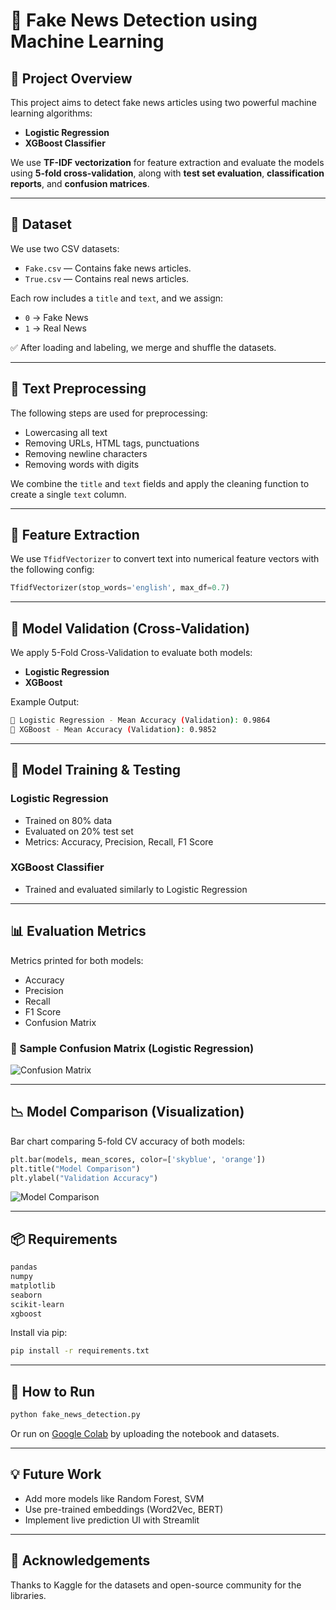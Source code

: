 # 📰 Fake News Detection using Machine Learning

## 📌 Project Overview

This project aims to detect fake news articles using two powerful machine learning algorithms:

* **Logistic Regression**
* **XGBoost Classifier**

We use **TF-IDF vectorization** for feature extraction and evaluate the models using **5-fold cross-validation**, along with **test set evaluation**, **classification reports**, and **confusion matrices**.

---

## 📁 Dataset

We use two CSV datasets:

* `Fake.csv` — Contains fake news articles.
* `True.csv` — Contains real news articles.

Each row includes a `title` and `text`, and we assign:

* `0` → Fake News
* `1` → Real News

✅ After loading and labeling, we merge and shuffle the datasets.

---

## 🧹 Text Preprocessing

The following steps are used for preprocessing:

* Lowercasing all text
* Removing URLs, HTML tags, punctuations
* Removing newline characters
* Removing words with digits

We combine the `title` and `text` fields and apply the cleaning function to create a single `text` column.

---

## 🧠 Feature Extraction

We use `TfidfVectorizer` to convert text into numerical feature vectors with the following config:

```python
TfidfVectorizer(stop_words='english', max_df=0.7)
```

---

## 🔁 Model Validation (Cross-Validation)

We apply 5-Fold Cross-Validation to evaluate both models:

* **Logistic Regression**
* **XGBoost**

Example Output:

```bash
📘 Logistic Regression - Mean Accuracy (Validation): 0.9864
📙 XGBoost - Mean Accuracy (Validation): 0.9852
```

---

## 🚂 Model Training & Testing

### Logistic Regression

* Trained on 80% data
* Evaluated on 20% test set
* Metrics: Accuracy, Precision, Recall, F1 Score

### XGBoost Classifier

* Trained and evaluated similarly to Logistic Regression

---

## 📊 Evaluation Metrics

Metrics printed for both models:

* Accuracy
* Precision
* Recall
* F1 Score
* Confusion Matrix

### 🔷 Sample Confusion Matrix (Logistic Regression)

![Confusion Matrix](path/to/confusion_matrix.png)

---

## 📉 Model Comparison (Visualization)

Bar chart comparing 5-fold CV accuracy of both models:

```python
plt.bar(models, mean_scores, color=['skyblue', 'orange'])
plt.title("Model Comparison")
plt.ylabel("Validation Accuracy")
```

![Model Comparison](path/to/model_comparison.png)

---

## 📦 Requirements

```txt
pandas
numpy
matplotlib
seaborn
scikit-learn
xgboost
```

Install via pip:

```bash
pip install -r requirements.txt
```

---

## 🚀 How to Run

```python
python fake_news_detection.py
```

Or run on [Google Colab](https://colab.research.google.com/) by uploading the notebook and datasets.

---

## 💡 Future Work

* Add more models like Random Forest, SVM
* Use pre-trained embeddings (Word2Vec, BERT)
* Implement live prediction UI with Streamlit

---

## 🙌 Acknowledgements

Thanks to Kaggle for the datasets and open-source community for the libraries.
